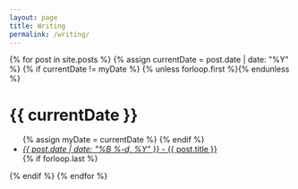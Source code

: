 ```yaml
---
layout: page
title: Writing
permalink: /writing/
---
```

<div class="archive">

   {% for post in site.posts %}
       {% assign currentDate = post.date | date: "%Y" %}
       {% if currentDate != myDate %}
           {% unless forloop.first %}</ul>{% endunless %}
           <h1>{{ currentDate }}</h1>
           <ul>
           {% assign myDate = currentDate %}
       {% endif %}
       <li><a href="{{ post.url }}"><span><i>{{ post.date | date: "%B %-d, %Y" }}</i></span> - {{ post.title }}</a></li>
       {% if forloop.last %}</ul>{% endif %}
   {% endfor %}

</div>